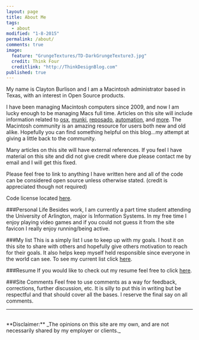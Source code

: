 ```yaml
---
layout: page
title: About Me
tags: 
  - about
modified: "1-8-2015"
permalink: /about/
comments: true
image: 
  feature: "GrungeTextures/TD-DarkGrungeTexture3.jpg"
  credit: Think Four
  creditlink: "http://ThinkDesignBlog.com"
published: true
---
```


My name is Clayton Burlison and I am a Macintosh administrator based in Texas, with an interest in Open Source products.  

I have been managing Macintosh computers since 2009, and now I am lucky enough to be managing Macs full time. Articles on this site will include information related to [osx](/blog/categories/osx/), [munki](/blog/categories/munki/), [reposado](/blog/categories/reposado/), [automation](/blog/categories/automation/), and [more](/blog/categories/). The Macintosh community is an amazing resource for users both new and old alike. Hopefully you can find something helpful on this blog...my attempt at giving a little back to the community.  

Many articles on this site will have external references. If you feel I have material on this site and did not give credit where due please contact me by email and I will get this fixed.  

Please feel free to link to anything I have written here and all of the code can be considered open source unless otherwise stated. (credit is appreciated though not required)  

Code license located [here](/docs/license.txt).

###Personal Life
Besides work, I am currently a part time student attending the University of Arlington, major is Information Systems. In my free time I enjoy playing video games and if you could not guess it from the site favicon I really enjoy running/being active. 


###My list
This is a simply list I use to keep up with my goals. I host it on this site to share with others and hopefully give others motivation to reach for their goals. It also helps keep myself held responsible since everyone in the world can see. To see my current list click [here](/about/my-list/).

###Resume
If you would like to check out my resume feel free to click [here](/docs/burl-resume-online.pdf).

###Site Comments
Feel free to use comments as a way for feedback, corrections, further discussion, etc. It is silly to put this in writing but be respectful and that should cover all the bases. I reserve the final say on all comments.  


---

<br>
**Disclaimer:** _The opinions on this site are my own, and are not necessarily shared by my employer or clients._